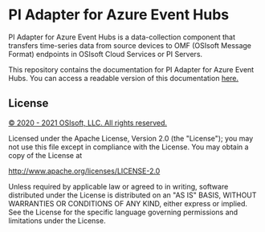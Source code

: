 # PI Adapter for Azure Event Hubs

PI Adapter for Azure Event Hubs is a data-collection component that transfers time-series data from source devices to OMF (OSIsoft Message Format) endpoints in OSIsoft Cloud Services or PI Servers.

This repository contains the documentation for PI Adapter for Azure Event Hubs. You can access a readable version of this documentation [here.](https://osisoft.github.io/PI-Adapter-Azure-Event-Hubs-Docs/content/)

## License

<a href="https://www.osisoft.com/copyright/">&copy; 2020 - 2021 OSIsoft, LLC. All rights reserved.</a>

Licensed under the Apache License, Version 2.0 (the "License"); you may not use this file except in compliance with the License. You may obtain a copy of the License at

http://www.apache.org/licenses/LICENSE-2.0

Unless required by applicable law or agreed to in writing, software distributed under the License is distributed on an "AS IS" BASIS, WITHOUT WARRANTIES OR CONDITIONS OF ANY KIND, either express or implied. See the License for the specific language governing permissions and limitations under the License.
